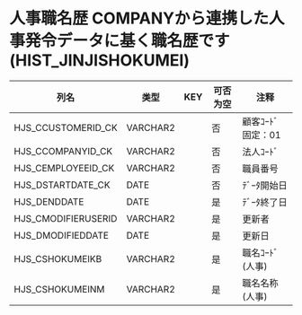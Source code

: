 # 人事職名歴                         COMPANYから連携した人事発令データに基く職名歴です  (HIST_JINJISHOKUMEI)
| 列名   | 类型   | KEY  | 可否为空 | 注释   |
| ---- | ---- | ---- | ---- | ---- |
|HJS_CCUSTOMERID_CK|VARCHAR2||否|顧客ｺｰﾄﾞ                        固定：01                                                       |
|HJS_CCOMPANYID_CK|VARCHAR2||否|法人ｺｰﾄﾞ                                                                                    |
|HJS_CEMPLOYEEID_CK|VARCHAR2||否|職員番号                                                                                      |
|HJS_DSTARTDATE_CK|DATE||否|ﾃﾞｰﾀ開始日                                                                                   |
|HJS_DENDDATE|DATE||是|ﾃﾞｰﾀ終了日                                                                                   |
|HJS_CMODIFIERUSERID|VARCHAR2||是|更新者                                                                                       |
|HJS_DMODIFIEDDATE|DATE||是|更新日                                                                                       |
|HJS_CSHOKUMEIKB|VARCHAR2||是|職名ｺｰﾄﾞ(人事)                                                                                |
|HJS_CSHOKUMEINM|VARCHAR2||是|職名名称(人事)                                                                                  |
